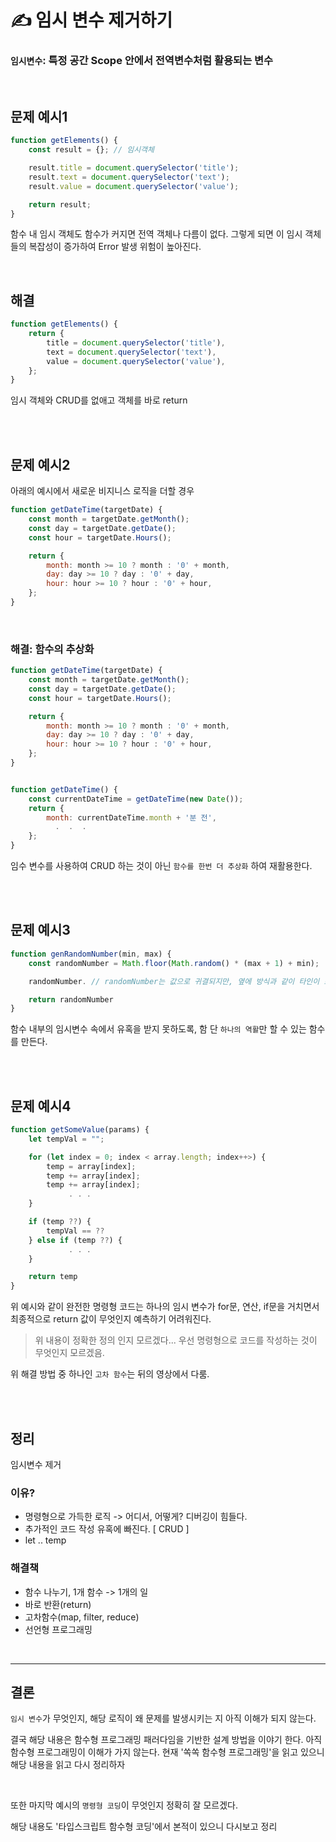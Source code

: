 # ✍️ 임시 변수 제거하기


### ```임시변수```: 특정 공간 Scope 안에서 전역변수처럼 활용되는 변수

<br/>


## 문제 예시1

```javascript
function getElements() {
    const result = {}; // 임시객체

    result.title = document.querySelector('title');
    result.text = document.querySelector('text');
    result.value = document.querySelector('value');

    return result;
}
```
함수 내 임시 객체도 함수가 커지면 전역 객체나 다름이 없다.
그렇게 되면 이 임시 객체들의 복잡성이 증가하여 Error 발생 위험이 높아진다.



<br/>



## 해결

```javascript
function getElements() {
    return {
        title = document.querySelector('title'),
        text = document.querySelector('text'),
        value = document.querySelector('value'),
    };
}
```

임시 객체와 CRUD를 없애고 객체를 바로 return


<br/>
<br/>


## 문제 예시2

아래의 예시에서 새로운 비지니스 로직을 더할 경우
```javascript
function getDateTime(targetDate) {
    const month = targetDate.getMonth();
    const day = targetDate.getDate();
    const hour = targetDate.Hours();

    return {
        month: month >= 10 ? month : '0' + month,
        day: day >= 10 ? day : '0' + day,
        hour: hour >= 10 ? hour : '0' + hour,
    };
}
```

<br/>


### 해결: 함수의 추상화
```javascript
function getDateTime(targetDate) {
    const month = targetDate.getMonth();
    const day = targetDate.getDate();
    const hour = targetDate.Hours();

    return {
        month: month >= 10 ? month : '0' + month,
        day: day >= 10 ? day : '0' + day,
        hour: hour >= 10 ? hour : '0' + hour,
    };
}


function getDateTime() {
    const currentDateTime = getDateTime(new Date());
    return {
        month: currentDateTime.month + '분 전',
          .  .  .
    };
}
```

임수 변수를 사용하여 CRUD 하는 것이 아닌 ```함수를 한번 더 추상화``` 하여 재활용한다. 


<br/><br/>

## 문제 예시3 

```javascript
function genRandomNumber(min, max) {
    const randomNumber = Math.floor(Math.random() * (max + 1) + min);

    randomNumber. // randomNumber는 값으로 귀결되지만, 옆에 방식과 같이 타인이 조작할 수 있다.

    return randomNumber
}
```

함수 내부의 임시변수 속에서 유혹을 받지 못하도록, 함 단 ```하나의 역활```만 할 수 있는 함수를 만든다.

<br/><br/>

## 문제 예시4

```javascript
function getSomeValue(params) {
    let tempVal = "";

    for (let index = 0; index < array.length; index++>) {
        temp = array[index];
        temp += array[index];
        temp += array[index];
             . . .
    }

    if (temp ??) {
        tempVal == ??
    } else if (temp ??) {
             . . .
    }

    return temp
}
```

위 예시와 같이 완전한 명령형 코드는 하나의 임시 변수가 for문, 연산, if문을 거치면서 최종적으로 return 값이 무엇인지 예측하기 어려워진다.
> 위 내용이 정확한 정의 인지 모르겠다... 우선 명령형으로 코드를 작성하는 것이 무엇인지 모르겠음.



위 해결 방법 중 하나인 ```고차 함수```는 뒤의 영상에서 다룸.


<br/>
<br/>

## 정리

임시변수 제거

### 이유?
- 명령형으로 가득한 로직 -> 어디서, 어떻게? 디버깅이 힘들다.
- 추가적인 코드 작성 유혹에 빠진다. [ CRUD ]
- let  .. temp

### 해결책
- 함수 나누기, 1개 함수 -> 1개의 일
- 바로 반환(return)
- 고차함수(map, filter, reduce)
- 선언형 프로그래밍

<br/>

-----

## 결론
```임시 변수```가 무엇인지, 해당 로직이 왜 문제를 발생시키는 지 아직 이해가 되지 않는다. 

결국 해당 내용은 함수형 프로그래밍 패러다임을 기반한 설계 방법을 이야기 한다. 아직 함수형 프로그래밍이 이해가 가지 않는다. 
현재 '쏙쏙 함수형 프로그래밍'을 읽고 있으니 해당 내용을 읽고 다시 정리하자

<br/>

또한 마지막 예시의 ```명령형 코딩```이 무엇인지 정확히 잘 모르겠다.

해당 내용도 '타입스크립트 함수형 코딩'에서 본적이 있으니 다시보고 정리